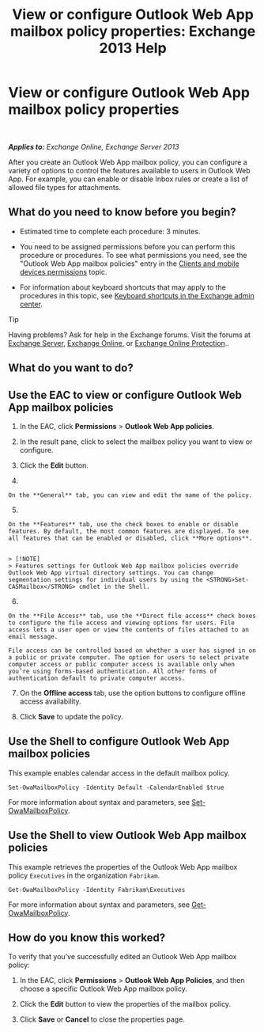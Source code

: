 ﻿---
title: 'View or configure Outlook Web App mailbox policy properties: Exchange 2013 Help'
TOCTitle: View or configure Outlook Web App mailbox policy properties
ms:assetid: be012ffe-8fdb-4fb7-aebd-78b3a55593fa
ms:mtpsurl: https://technet.microsoft.com/en-us/library/Dd351097(v=EXCHG.150)
ms:contentKeyID: 49315254
ms.date: 12/10/2017
mtps_version: v=EXCHG.150
---

# View or configure Outlook Web App mailbox policy properties

 

_**Applies to:** Exchange Online, Exchange Server 2013_


After you create an Outlook Web App mailbox policy, you can configure a variety of options to control the features available to users in Outlook Web App. For example, you can enable or disable Inbox rules or create a list of allowed file types for attachments.

## What do you need to know before you begin?

  - Estimated time to complete each procedure: 3 minutes.

  - You need to be assigned permissions before you can perform this procedure or procedures. To see what permissions you need, see the "Outlook Web App mailbox policies" entry in the [Clients and mobile devices permissions](clients-and-mobile-devices-permissions-exchange-2013-help.md) topic.

  - For information about keyboard shortcuts that may apply to the procedures in this topic, see [Keyboard shortcuts in the Exchange admin center](keyboard-shortcuts-in-the-exchange-admin-center-exchange-online-protection-help.md).


> [!TIP]
> Having problems? Ask for help in the Exchange forums. Visit the forums at <A href="https://go.microsoft.com/fwlink/p/?linkid=60612">Exchange Server</A>, <A href="https://go.microsoft.com/fwlink/p/?linkid=267542">Exchange Online</A>, or <A href="https://go.microsoft.com/fwlink/p/?linkid=285351">Exchange Online Protection</A>..



## What do you want to do?

## Use the EAC to view or configure Outlook Web App mailbox policies

1.  In the EAC, click **Permissions** \> **Outlook Web App policies**.

2.  In the result pane, click to select the mailbox policy you want to view or configure.

3.  Click the **Edit** button.

4.  
    
    On the **General** tab, you can view and edit the name of the policy.

5.  
    
    On the **Features** tab, use the check boxes to enable or disable features. By default, the most common features are displayed. To see all features that can be enabled or disabled, click **More options**.
    

    > [!NOTE]
    > Features settings for Outlook Web App mailbox policies override Outlook Web App virtual directory settings. You can change segmentation settings for individual users by using the <STRONG>Set-CASMailbox</STRONG> cmdlet in the Shell.



6.  
    
    On the **File Access** tab, use the **Direct file access** check boxes to configure the file access and viewing options for users. File access lets a user open or view the contents of files attached to an email message.
    
    File access can be controlled based on whether a user has signed in on a public or private computer. The option for users to select private computer access or public computer access is available only when you’re using forms-based authentication. All other forms of authentication default to private computer access.

7.  On the **Offline access** tab, use the option buttons to configure offline access availability.

8.  Click **Save** to update the policy.

## Use the Shell to configure Outlook Web App mailbox policies

This example enables calendar access in the default mailbox policy.

    Set-OwaMailboxPolicy -Identity Default -CalendarEnabled $true

For more information about syntax and parameters, see [Set-OwaMailboxPolicy](https://technet.microsoft.com/en-us/library/dd297989\(v=exchg.150\)).

## Use the Shell to view Outlook Web App mailbox policies

This example retrieves the properties of the Outlook Web App mailbox policy `Executives` in the organization `Fabrikam`.

    Get-OwaMailboxPolicy -Identity Fabrikam\Executives

For more information about syntax and parameters, see [Get-OwaMailboxPolicy](https://technet.microsoft.com/en-us/library/dd351095\(v=exchg.150\)).

## How do you know this worked?

To verify that you’ve successfully edited an Outlook Web App mailbox policy:

1.  In the EAC, click **Permissions** \> **Outlook Web App Policies**, and then choose a specific Outlook Web App mailbox policy.

2.  Click the **Edit** button to view the properties of the mailbox policy.

3.  Click **Save** or **Cancel** to close the properties page.

